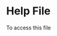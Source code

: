 <!DOCTYPE html>
<html>
<head>
<h1> Help File </h1>
</head>
To access this file 
<body>


</body>

</html>
